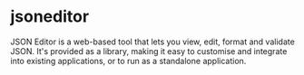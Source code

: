 jsoneditor
==========

JSON Editor is a web-based tool that lets you view, edit, format and validate
JSON. It's provided as a library, making it easy to customise and integrate
into existing applications, or to run as a standalone application.
